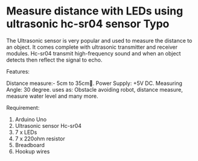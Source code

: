 # Measure distance with LEDs using ultrasonic hc-sr04 sensor  Typo

The Ultrasonic sensor is very popular and used to measure the distance to an object. It comes complete with ultrasonic transmitter and receiver modules. Hc-sr04 transmit high-frequency sound and when an object detects then reflect the signal to echo.

Features:

Distance measure:- 5cm to 35cm📏.
Power Supply: +5V DC.
Measuring Angle: 30 degree.
uses as: Obstacle avoiding robot, distance measure, measure water level and many more.

Requirement:
1. Arduino Uno 
2. Ultrasonic sensor Hc-sr04
3. 7 x LEDs
4. 7 x 220ohm resistor
5. Breadboard 
6. Hookup wires
